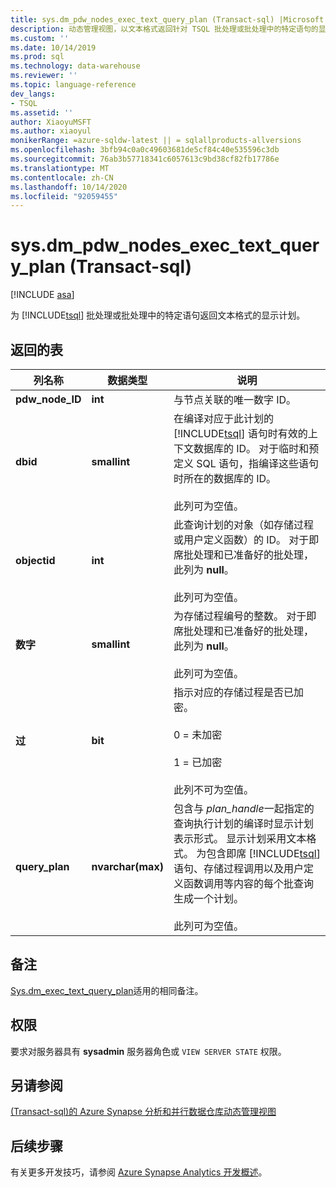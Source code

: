 ```yaml
---
title: sys.dm_pdw_nodes_exec_text_query_plan (Transact-sql) |Microsoft Docs
description: 动态管理视图，以文本格式返回针对 TSQL 批处理或批处理中的特定语句的显示计划。
ms.custom: ''
ms.date: 10/14/2019
ms.prod: sql
ms.technology: data-warehouse
ms.reviewer: ''
ms.topic: language-reference
dev_langs:
- TSQL
ms.assetid: ''
author: XiaoyuMSFT
ms.author: xiaoyul
monikerRange: =azure-sqldw-latest || = sqlallproducts-allversions
ms.openlocfilehash: 3bfb94c0a0c49603681de5cf84c40e535596c3db
ms.sourcegitcommit: 76ab3b57718341c6057613c9bd38cf82fb17786e
ms.translationtype: MT
ms.contentlocale: zh-CN
ms.lasthandoff: 10/14/2020
ms.locfileid: "92059455"
---
```

# <a name="sysdm_pdw_nodes_exec_text_query_plan--transact-sql"></a>sys.dm_pdw_nodes_exec_text_query_plan (Transact-sql) 
[!INCLUDE [asa](../../includes/applies-to-version/asa.md)]

为 [!INCLUDE[tsql](../../includes/tsql-md.md)] 批处理或批处理中的特定语句返回文本格式的显示计划。

## <a name="table-returned"></a>返回的表  
  
|列名称|数据类型|说明|  
|-----------------|---------------|-----------------|  
|**pdw_node_ID**|**int**|与节点关联的唯一数字 ID。|
|**dbid**|**smallint**|在编译对应于此计划的 [!INCLUDE[tsql](../../includes/tsql-md.md)] 语句时有效的上下文数据库的 ID。 对于临时和预定义 SQL 语句，指编译这些语句时所在的数据库的 ID。<br /><br /> 此列可为空值。|  
|**objectid**|**int**|此查询计划的对象（如存储过程或用户定义函数）的 ID。 对于即席批处理和已准备好的批处理，此列为 **null**。<br /><br /> 此列可为空值。|  
|**数字**|**smallint**|为存储过程编号的整数。 对于即席批处理和已准备好的批处理，此列为 **null**。<br /><br /> 此列可为空值。| 
|**过**|**bit**|指示对应的存储过程是否已加密。<br /><br /> 0 = 未加密<br /><br /> 1 = 已加密<br /><br /> 此列不可为空值。|  
|**query_plan**|**nvarchar(max)**|包含与 *plan_handle*一起指定的查询执行计划的编译时显示计划表示形式。 显示计划采用文本格式。 为包含即席 [!INCLUDE[tsql](../../includes/tsql-md.md)] 语句、存储过程调用以及用户定义函数调用等内容的每个批查询生成一个计划。<br /><br /> 此列可为空值。|  

## <a name="remarks"></a>备注  
[Sys.dm_exec_text_query_plan](./sys-dm-exec-text-query-plan-transact-sql.md?view=sql-server-ver15)适用的相同备注。  

## <a name="permissions"></a>权限  
 要求对服务器具有 **sysadmin** 服务器角色或 `VIEW SERVER STATE` 权限。  
  
## <a name="see-also"></a>另请参阅  
 [&#40;Transact-sql&#41;的 Azure Synapse 分析和并行数据仓库动态管理视图 ](../../relational-databases/system-dynamic-management-views/sql-and-parallel-data-warehouse-dynamic-management-views.md)  

  ## <a name="next-steps"></a>后续步骤
 有关更多开发技巧，请参阅 [Azure Synapse Analytics 开发概述](/azure/sql-data-warehouse/sql-data-warehouse-overview-develop)。